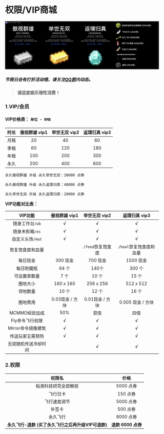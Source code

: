 # 权限/VIP商城

![权限/VIP商城](../image/vip.jpg)

##### 节假日会有打折活动哦，请关注[QQ群](https://qm.qq.com/q/OO2ZeOcb2o)内动态。

> **请适度娱乐理性消费！**

### 1.VIP/会员

#### VIP价格表： `单位 - RMB`

| 时长 | 傲视群雄 vip1 | 举世无双 vip2 | 返璞归真 vip3 |
| :--: | :-----------: | :-----------: | :-----------: |
| 月租 |      20       |      40       |      60       |
| 季租 |      60       |      120      |      180      |
| 年租 |      100      |      200      |      300      |
| 永久 |      200      |      400      |      600      |

`永久傲视群雄 升级 永久举世无双：20000 点券`

`永久傲视群雄 升级 永久返璞归真：40000 点券`

`永久举世无双 升级 永久返璞归真：20000 点券`

**VIP功能对比表：** 

|       VIP功能        |  傲视群雄 vip1  |   举世无双 vip2   |      返璞归真 vip3      |
| :------------------: | :-------------: | :---------------: | :---------------------: |
|   随身工作台`/wb`    |        √        |         √         |            √            |
|   随身末影箱`/ec`    |        √        |         √         |            √            |
|   自定义头饰`/Hat`   |        √        |         √         |            √            |
|   恢复饱食度和血量   |                 | `/feed`恢复饱食度 | `/heal`恢复饱食度和血量 |
|       每日现金       |    300 现金     |     700 现金      |        1500 现金        |
|      每日附魔瓶      |      64 个      |       140个       |         300 个          |
|     可设置家数量     |      7 个       |       10 个       |          15 个          |
|       圈地大小       |    160 x 160    |     256 x 256     |        512 x 512        |
|       领地数量       |      10 个      |       12 个       |          16 个          |
|       圈地费用       | 0.03现金 / 方块 |  0.01现金 / 方块  |    0.005 现金 / 方块    |
|    MCMMO经验加成     |       50%       |       双倍        |          四倍           |
|   Fly命令飞行权限    |        √        |         √         |            √            |
|  Mirror命令镜像建筑  |        √        |         √         |            √            |
|   传送玩家无需预热   |        √        |         √         |            √            |
| 无视随机传送冷却时间 |                 |         √         |            √            |

### 2.权限

|                       权限名                        |        价格        |
| :-------------------------------------------------: | :----------------: |
|                粘液科技研究全部解锁                 |     5000 点券      |
|                      飞行日卡                       |      150 点券      |
|                    飞行速度调节                     |     5000 点券      |
|                       补签卡                        |      500 点券      |
|                      永久飞行                       |     8000 点券      |
| **永久飞行-退款 (买了永久飞行之后再升级VIP可退款)** | **退款 6000 点券** |

